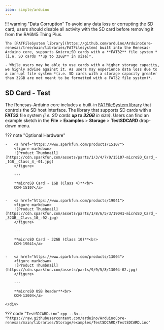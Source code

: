 ```yaml
---
icon: simple/arduino
---
```


!!! warning "Data Corruption"
	To avoid any data loss or corrupting the SD card, users should disable all activity with the SD card before removing it from the RA6M5 Thing Plus.

	The [FATFileSystem library](https://github.com/arduino/ArduinoCore-renesas/tree/main/libraries/FATFilesystem) built into the Renesas-Arduino core, supports &micro;SD cards with a **FAT32** file system *(i.e. SD cards **up to 32GB** in size)*.

	- While users may be able to use cards with a higher storage capacity, we highly advise against it. As users may experience data loss due to a corrupt file system *(i.e. SD cards with a storage capacity greater than 32GB are not meant to be formatted with a FAT32 file system)*.


## SD Card - Test
The Renesas-Arduino core includes a built-in [FATFileSystem library](https://github.com/arduino/ArduinoCore-renesas/tree/main/libraries/FATFilesystem) that controls the SD host interface. The library that supports SD cards with a **FAT32** file system *(i.e. SD cards **up to 32GB** in size)*. Users can find an example sketch in the **File** > **Examples** > **Storage** > **TestSDCARD** drop-down menu.

??? note "Optional Hardware"
	<div class="grid cards" markdown>

	-   <a href="https://www.sparkfun.com/products/15107">
		<figure markdown>
		![Product Thumbnail](https://cdn.sparkfun.com/assets/parts/1/3/4/7/0/15107-microSD_Card_-_1GB__Class_4_-01.jpg)
		</figure>

		---

		**microSD Card - 1GB (Class 4)**<br>
		COM-15107</a>


	-   <a href="https://www.sparkfun.com/products/19041">
		<figure markdown>
		![Product Thumbnail](https://cdn.sparkfun.com/assets/parts/1/8/6/5/3/19041-microSD_Card_-_32GB__Class_10_-02.jpg)
		</figure>

		---

		**microSD Card - 32GB (Class 10)**<br>
		COM-19041</a>


	-   <a href="https://www.sparkfun.com/products/13004">
		<figure markdown>
		![Product Thumbnail](https://cdn.sparkfun.com/assets/parts/9/9/5/8/13004-02.jpg)
		</figure>

		---

		**microSD USB Reader**<br>
		COM-13004</a>

	</div>


<!-- 
=== "`TestSDCARD.ino`"
	Users can find this sketch in the **File** > **Examples** > **Storage** > **TestSDCARD** drop-down menu.

	??? code "`TestSDCARD.ino`"
		```cpp
		--8<-- "https://raw.githubusercontent.com/arduino/ArduinoCore-renesas/main/libraries/Storage/examples/TestSDCARD/TestSDCARD.ino"
		```


=== "`SD_Test.ino`"
	Users can find this sketch in the **File** > **Examples** > **02.Digital** > **InputPullupSerial** drop-down menu.

	??? code "`SD_Test.ino`"
		```cpp
		--8<-- "./Firmware/Tests/SD_Test/SD_Test.ino"
		```
-->


??? code "`TestSDCARD.ino`"
	```cpp
	--8<-- "https://raw.githubusercontent.com/arduino/ArduinoCore-renesas/main/libraries/Storage/examples/TestSDCARD/TestSDCARD.ino"
	```

